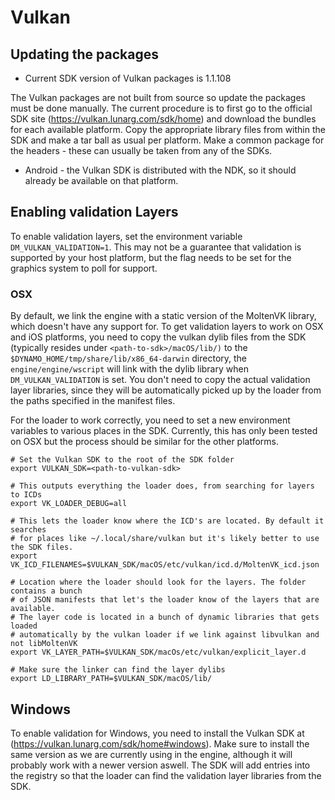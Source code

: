 # Vulkan

## Updating the packages

* Current SDK version of Vulkan packages is 1.1.108

The Vulkan packages are not built from source so update the packages must be done manually.
The current procedure is to first go to the official SDK site (https://vulkan.lunarg.com/sdk/home) and
download the bundles for each available platform. Copy the appropriate library files from within the SDK and make
a tar ball as usual per platform. Make a common package for the headers - these can usually be taken from any of the SDKs.

* Android - the Vulkan SDK is distributed with the NDK, so it should already be available on that platform.

## Enabling validation Layers

To enable validation layers, set the environment variable `DM_VULKAN_VALIDATION=1`.
This may not be a guarantee that validation is supported by your host platform, but
the flag needs to be set for the graphics system to poll for support.

### OSX

By default, we link the engine with a static version of the MoltenVK library, which doesn't
have any support for. To get validation layers to work on OSX and iOS platforms,
you need to copy the vulkan dylib files from the SDK (typically resides under `<path-to-sdk>/macOS/lib/)`
to the `$DYNAMO_HOME/tmp/share/lib/x86_64-darwin` directory, the `engine/engine/wscript` will link with
the dylib library when `DM_VULKAN_VALIDATION` is set. You don't need to copy the actual
validation layer libraries, since they will be automatically picked up by the loader from the paths
specified in the manifest files.

For the loader to work correctly, you need to set a new environment variables to various
places in the SDK. Currently, this has only been tested on OSX but the process should be similar
for the other platforms.

```
# Set the Vulkan SDK to the root of the SDK folder
export VULKAN_SDK=<path-to-vulkan-sdk>

# This outputs everything the loader does, from searching for layers to ICDs
export VK_LOADER_DEBUG=all

# This lets the loader know where the ICD's are located. By default it searches
# for places like ~/.local/share/vulkan but it's likely better to use the SDK files.
export VK_ICD_FILENAMES=$VULKAN_SDK/macOS/etc/vulkan/icd.d/MoltenVK_icd.json

# Location where the loader should look for the layers. The folder contains a bunch
# of JSON manifests that let's the loader know of the layers that are available.
# The layer code is located in a bunch of dynamic libraries that gets loaded
# automatically by the vulkan loader if we link against libvulkan and not libMoltenVK
export VK_LAYER_PATH=$VULKAN_SDK/macOs/etc/vulkan/explicit_layer.d

# Make sure the linker can find the layer dylibs
export LD_LIBRARY_PATH=$VULKAN_SDK/macOS/lib/
```

## Windows

To enable validation for Windows, you need to install the Vulkan SDK at (https://vulkan.lunarg.com/sdk/home#windows).
Make sure to install the same version as we are currently using in the engine, although it will probably work with a newer
version aswell. The SDK will add entries into the registry so that the loader can find the validation layer libraries from
the SDK.
